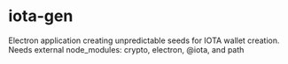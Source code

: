 # iota-gen

Electron application creating unpredictable seeds for IOTA wallet creation.
Needs external node_modules: crypto, electron, @iota, and path 
